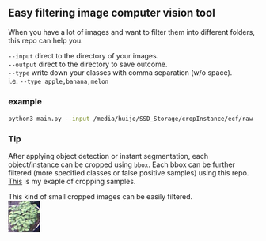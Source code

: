 ## Easy filtering image computer vision tool

When you have a lot of images and want to filter them into different folders, this repo can help you.

`--input` direct to the directory of your images. \
`--output` direct to the directory to save outcome. \
`--type` write down your classes with comma separation (w/o space). \
i.e. `--type apple,banana,melon`

### example
```bash
python3 main.py --input /media/huijo/SSD_Storage/cropInstance/ecf/raw --output /media/huijo/SSD_Storage/cropInstance/ecf/filtered --type basil,error
```

### Tip
After applying object detection or instant segmentation, each object/instance can be cropped using `bbox`.
Each bbox can be further filtered (more specified classes or false positive samples) using this repo.
[This](https://github.com/hexafarms/openHexa/blob/main/tools/cropInstance.py) is my exaple of cropping samples.

This kind of small cropped images can be easily filtered. \
![Example](demo/demo.gif)